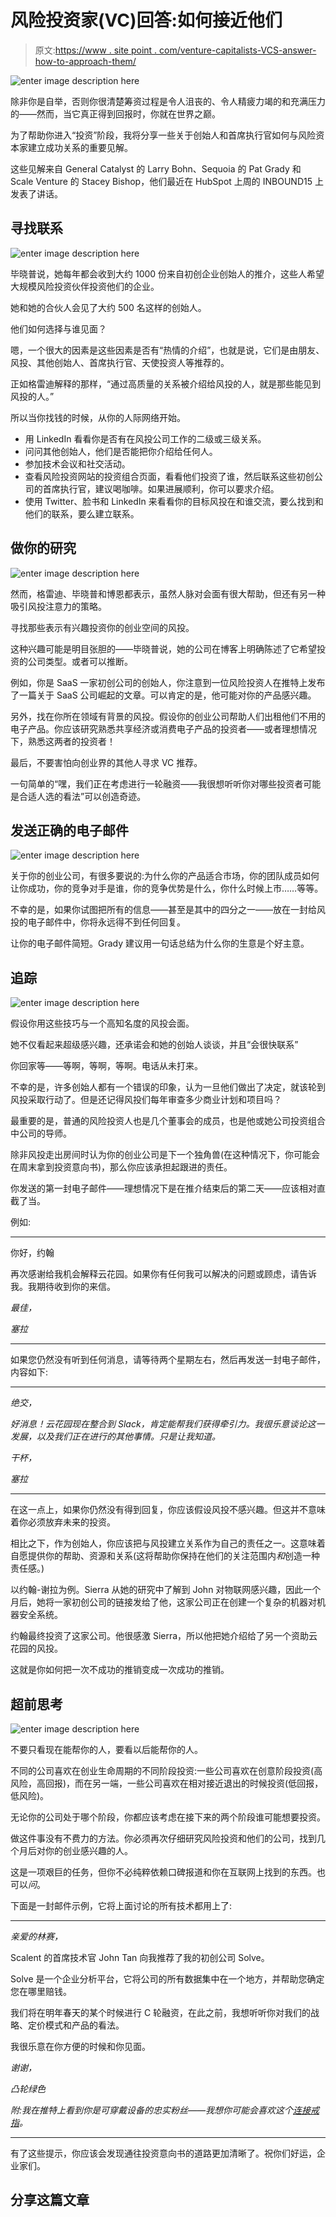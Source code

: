 # 风险投资家(VC)回答:如何接近他们

> 原文:[https://www . site point . com/venture-capitalists-VCS-answer-how-to-approach-them/](https://www.sitepoint.com/venture-capitalists-vcs-answer-how-to-approach-them/)

![enter image description here](../Images/837fd00f84ce02743985e796c5887db3.png)

除非你是自举，否则你很清楚筹资过程是令人沮丧的、令人精疲力竭的和充满压力的——然而，当它真正得到回报时，你就在世界之巅。

为了帮助你进入“投资”阶段，我将分享一些关于创始人和首席执行官如何与风险资本家建立成功关系的重要见解。

这些见解来自 General Catalyst 的 Larry Bohn、Sequoia 的 Pat Grady 和 Scale Venture 的 Stacey Bishop，他们最近在 HubSpot 上周的 INBOUND15 上发表了讲话。

## 寻找联系

![enter image description here](../Images/5dfb0986b1746122e2332da1613c7674.png)

毕晓普说，她每年都会收到大约 1000 份来自初创企业创始人的推介，这些人希望大规模风险投资伙伴投资他们的企业。

她和她的合伙人会见了大约 500 名这样的创始人。

他们如何选择与谁见面？

嗯，一个很大的因素是这些因素是否有“热情的介绍”，也就是说，它们是由朋友、风投、其他创始人、首席执行官、天使投资人等推荐的。

正如格雷迪解释的那样，“通过高质量的关系被介绍给风投的人，就是那些能见到风投的人。”

所以当你找钱的时候，从你的人际网络开始。

*   用 LinkedIn 看看你是否有在风投公司工作的二级或三级关系。
*   问问其他创始人，他们是否能把你介绍给任何人。
*   参加技术会议和社交活动。
*   查看风险投资网站的投资组合页面，看看他们投资了谁，然后联系这些初创公司的首席执行官，建议喝咖啡。如果进展顺利，你可以要求介绍。
*   使用 Twitter、脸书和 LinkedIn 来看看你的目标风投在和谁交流，要么找到和他们的联系，要么建立联系。

## 做你的研究

![enter image description here](../Images/a81596a367a6b9a41b89eab6e949f1da.png)

然而，格雷迪、毕晓普和博恩都表示，虽然人脉对会面有很大帮助，但还有另一种吸引风投注意力的策略。

寻找那些表示有兴趣投资你的创业空间的风投。

这种兴趣可能是明目张胆的——毕晓普说，她的公司在博客上明确陈述了它希望投资的公司类型。或者可以推断。

例如，你是 SaaS 一家初创公司的创始人，你注意到一位风险投资人在推特上发布了一篇关于 SaaS 公司崛起的文章。可以肯定的是，他可能对你的产品感兴趣。

另外，找在你所在领域有背景的风投。假设你的创业公司帮助人们出租他们不用的电子产品。你应该研究熟悉共享经济或消费电子产品的投资者——或者理想情况下，熟悉这两者的投资者！

最后，不要害怕向创业界的其他人寻求 VC 推荐。

一句简单的“嘿，我们正在考虑进行一轮融资——我很想听听你对哪些投资者可能是合适人选的看法”可以创造奇迹。

## 发送正确的电子邮件

![enter image description here](../Images/b71376341f5c14a727b2322c0c5498b1.png)

关于你的创业公司，有很多要说的:为什么你的产品适合市场，你的团队成员如何让你成功，你的竞争对手是谁，你的竞争优势是什么，你什么时候上市……等等。

不幸的是，如果你试图把所有的信息——甚至是其中的四分之一——放在一封给风投的电子邮件中，你将永远得不到任何回复。

让你的电子邮件简短。Grady 建议用一句话总结为什么你的生意是个好主意。

## 追踪

![enter image description here](../Images/da80609bcd31fa21b50b76aad6500e23.png)

假设你用这些技巧与一个高知名度的风投会面。

她不仅看起来超级感兴趣，还承诺会和她的创始人谈谈，并且“会很快联系”

你回家等——等啊，等啊，等啊。电话从未打来。

不幸的是，许多创始人都有一个错误的印象，认为一旦他们做出了决定，就该轮到风投采取行动了。但是还记得风投们每年审查多少商业计划和项目吗？

最重要的是，普通的风险投资人也是几个董事会的成员，也是他或她公司投资组合中公司的导师。

除非风投走出房间时认为你的创业公司是下一个独角兽(在这种情况下，你可能会在周末拿到投资意向书)，那么你应该承担起跟进的责任。

你发送的第一封电子邮件——理想情况下是在推介结束后的第二天——应该相对直截了当。

例如:

* * *

你好，约翰

再次感谢给我机会解释云花园。如果你有任何我可以解决的问题或顾虑，请告诉我。我期待收到你的来信。

*最佳，*

*塞拉*

* * *

如果您仍然没有听到任何消息，请等待两个星期左右，然后再发送一封电子邮件，内容如下:

* * *

*绝交，*

*好消息！云花园现在整合到 Slack，肯定能帮我们获得牵引力。我很乐意谈论这一发展，以及我们正在进行的其他事情。只是让我知道。*

*干杯，*

*塞拉*

* * *

在这一点上，如果你仍然没有得到回复，你应该假设风投不感兴趣。但这并不意味着你必须放弃未来的投资。

相比之下，作为创始人，你应该把与风投建立关系作为自己的责任之一。这意味着自愿提供你的帮助、资源和关系(这将帮助你保持在他们的关注范围内*和*创造一种责任感。)

以约翰-谢拉为例。Sierra 从她的研究中了解到 John 对物联网感兴趣，因此一个月后，她将一家初创公司的链接发给了他，这家公司正在创建一个复杂的机器对机器安全系统。

约翰最终投资了这家公司。他很感激 Sierra，所以他把她介绍给了另一个资助云花园的风投。

这就是你如何把一次不成功的推销变成一次成功的推销。

## 超前思考

![enter image description here](../Images/1d9dc50ce1abab6832bed132e19d000f.png)

不要只看现在能帮你的人，要看以后能帮你的人。

不同的公司喜欢在创业生命周期的不同阶段投资:一些公司喜欢在创意阶段投资(高风险，高回报)，而在另一端，一些公司喜欢在相对接近退出的时候投资(低回报，低风险)。

无论你的公司处于哪个阶段，你都应该考虑在接下来的两个阶段谁可能想要投资。

做这件事没有不费力的方法。你必须再次仔细研究风险投资和他们的公司，找到几个月后对你的创业感兴趣的人。

这是一项艰巨的任务，但你不必纯粹依赖口碑报道和你在互联网上找到的东西。也可以*问*。

下面是一封邮件示例，它将上面讨论的所有技术都用上了:

* * *

*亲爱的林赛，*

Scalent 的首席技术官 John Tan 向我推荐了我的初创公司 Solve。

Solve 是一个企业分析平台，它将公司的所有数据集中在一个地方，并帮助您确定您在哪里赔钱。

我们将在明年春天的某个时候进行 C 轮融资，在此之前，我想听听你对我们的战略、定价模式和产品的看法。

我很乐意在你方便的时候和你见面。

*谢谢，*

*凸轮绿色*

*附:我在推特上看到你是可穿戴设备的忠实粉丝——我想你可能会喜欢这个[连接戒指](https://ringly.com/)。*

* * *

有了这些提示，你应该会发现通往投资意向书的道路更加清晰了。祝你们好运，企业家们。

## 分享这篇文章